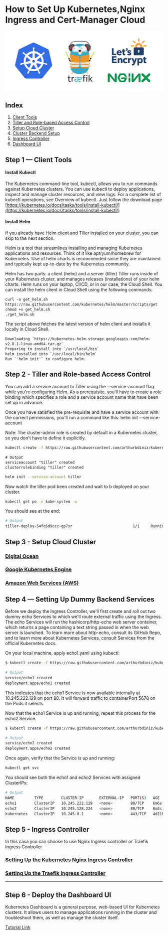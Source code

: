 # How to Set Up Kubernetes,Nginx Ingress and Cert-Manager Cloud

![header](images/header.png)


## Index

1. [Client Tools](https://github.com/arthurbdiniz/k8s-digital-ocean/#Step-1--Client-Tools)
2. [Tiller and Role-based Access Control](https://github.com/arthurbdiniz/k8s-digital-ocean/#Step-2---Tiller-and-Role-based-Access-Control)
3. [Setup Cloud Cluster](https://github.com/arthurbdiniz/k8s-digital-ocean/#Step-3--Setup-Cloud-Cluster)
4. [Cluster Backend Setup](https://github.com/arthurbdiniz/kubernetes-cloud-setup#step-4--setting-up-dummy-backend-services)
5. [Ingress Controller](https://github.com/arthurbdiniz/kubernetes-cloud-setup#step-5---ingress-controller)
6. [Dashboard UI](https://github.com/arthurbdiniz/k8s-digital-ocean/#Step-6---Deploy-the-Dashboard-UI)

## Step 1 — Client Tools

#### Install Kubectl
The Kubernetes command-line tool, kubectl, allows you to run commands against Kubernetes clusters. You can use kubectl to deploy applications, inspect and manage cluster resources, and view logs. For a complete list of kubectl operations, see Overview of kubectl.
Just follow the download page [https://kubernetes.io/docs/tasks/tools/install-kubectl/](https://kubernetes.io/docs/tasks/tools/install-kubectl/)

#### Install Helm
If you already have Helm client and Tiller installed on your cluster, you can skip to the next section.

Helm is a tool that streamlines installing and managing Kubernetes applications and resources. Think of it like apt/yum/homebrew for Kubernetes. Use of helm charts is recommended since they are maintained and typically kept up-to-date by the Kubernetes community.

Helm has two parts: a client (helm) and a server (tiller)
Tiller runs inside of your Kubernetes cluster, and manages releases (installations) of your helm charts.
Helm runs on your laptop, CI/CD, or in our case, the Cloud Shell.
You can install the helm client in Cloud Shell using the following commands:
```
curl -o get_helm.sh https://raw.githubusercontent.com/kubernetes/helm/master/scripts/get
chmod +x get_helm.sh
./get_helm.sh
```
The script above fetches the latest version of helm client and installs it locally in Cloud Shell.
```
Downloading `https://kubernetes-helm.storage.googleapis.com/helm-v2.8.1-linux-amd64.tar.gz`
Preparing to install into `/usr/local/bin`
helm installed into `/usr/local/bin/helm`
Run `'helm init'` to configure helm.
```

## Step 2 - Tiller and Role-based Access Control
You can add a service account to Tiller using the --service-account <NAME> flag while you're configuring Helm. As a prerequisite, you'll have to create a role binding which specifies a role and a service account name that have been set up in advance.

Once you have satisfied the pre-requisite and have a service account with the correct permissions, you'll run a command like this: helm init --service-account <NAME>


Note: The cluster-admin role is created by default in a Kubernetes cluster, so you don't have to define it explicitly.
```bash
kubectl create -f https://raw.githubusercontent.com/arthurbdiniz/kubernetes-cloud-setup/master/rbac/rbac_config.yaml
```


````
# Output
serviceaccount "tiller" created
clusterrolebinding "tiller" created
````
```bash
helm init --service-account tiller
```


Now watch the tiller pod been created and wait to b deployed on your cluster.
```bash
kubectl get po -n kube-system -w
```

You should see at the end:
```bash
# Output
tiller-deploy-54fc6d9ccc-gp7sr                           1/1     Running   0          9m5s
```


## Step 3 - Setup Cloud Cluster
### [Digital Ocean](https://github.com/arthurbdiniz/kubernetes-cloud-setup/blob/master/Digital_Ocean/digital-ocean.md)
### [Google Kubernetes Engine](https://github.com/arthurbdiniz/kubernetes-cloud-setup/blob/master/Google_Kubernetes_Engine/google_kubernetes_engine.md)
### [Amazon Web Services (AWS)](https://github.com/arthurbdiniz/kubernetes-cloud-setup/blob/master/Amazon_Web_Services/amazon-web-services.md)


## Step 4 — Setting Up Dummy Backend Services
Before we deploy the Ingress Controller, we'll first create and roll out two dummy echo Services to which we'll route external traffic using the Ingress. The echo Services will run the hashicorp/http-echo web server container, which returns a page containing a text string passed in when the web server is launched. To learn more about http-echo, consult its GitHub Repo, and to learn more about Kubernetes Services, consult Services from the official Kubernetes docs.

On your local machine, apply echo1.yaml using kubectl:
```bash
$ kubectl create -f https://raw.githubusercontent.com/arthurbdiniz/kubernetes-cloud-setup/master/deployments/echo1.yaml
```
```bash
# Output
service/echo1 created
deployment.apps/echo1 created
```

This indicates that the echo1 Service is now available internally at 10.245.222.129 on port 80. It will forward traffic to containerPort 5678 on the Pods it selects.

Now that the echo1 Service is up and running, repeat this process for the echo2 Service.
```bash
$ kubectl create -f https://raw.githubusercontent.com/arthurbdiniz/kubernetes-cloud-setup/master/deployments/echo2.yaml
```
```bash
# Output
service/echo2 created
deployment.apps/echo2 created
```

Once again, verify that the Service is up and running:
```bash
kubectl get svc
```
You should see both the echo1 and echo2 Services with assigned ClusterIPs:
```bash
# Output
NAME         TYPE        CLUSTER-IP       EXTERNAL-IP   PORT(S)   AGE
echo1        ClusterIP   10.245.222.129   <none>        80/TCP    6m6s
echo2        ClusterIP   10.245.128.224   <none>        80/TCP    6m3s
kubernetes   ClusterIP   10.245.0.1       <none>        443/TCP   4d21h
```

## Step 5 - Ingress Controller
In this casa you can choose to use Nginx Ingress controller or Traefik Ingress Controller

### [Setting Up the Kubernetes Nginx Ingress Controller](https://github.com/arthurbdiniz/kubernetes-cloud-setup/blob/master/nginx_ingress_controller.md)

### [Setting Up the Traefik Ingress Controller](https://github.com/arthurbdiniz/kubernetes-cloud-setup/blob/master/traefik.md)

---

## Step 6 - Deploy the Dashboard UI
Kubernetes Dashboard is a general purpose, web-based UI for Kubernetes clusters. It allows users to manage applications running in the cluster and troubleshoot them, as well as manage the cluster itself.

[Tutorial Link](https://github.com/arthurbdiniz/kubernetes-cloud-setup/blob/master/dashboard.md)
